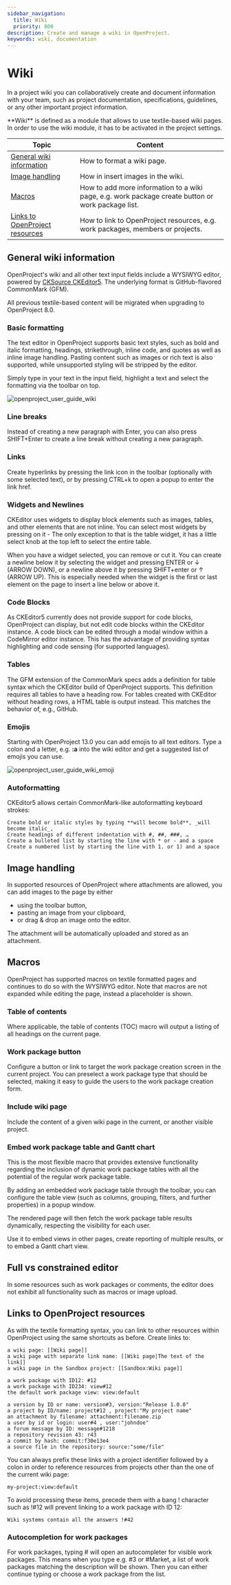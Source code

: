 ```yaml
---
sidebar_navigation:
  title: Wiki
  priority: 800
description: Create and manage a wiki in OpenProject.
keywords: wiki, documentation
---
```


# Wiki

In a project wiki you can collaboratively create and document information with your team, such as project documentation, specifications, guidelines, or any other important project information.

<div class="glossary">
**Wiki** is defined as a module that allows to use textile-based wiki pages. In order to use the wiki module, it has to be activated in the project settings.
</div>

| Topic                                                        | Content                                                      |
| ------------------------------------------------------------ | ------------------------------------------------------------ |
| [General wiki information](#general-wiki-information)        | How to format a wiki page.                                   |
| [Image handling](#image-handling)                            | How in insert images in the wiki.                            |
| [Macros](#macros)                                            | How to add more information to a wiki page, e.g. work package create button or work package list. |
| [Links to OpenProject resources](#links-to-openproject-resources) | How to link to OpenProject resources, e.g. work packages, members or projects. |

## General wiki information

OpenProject's wiki and all other text input fields include a WYSIWYG editor, powered by [CKSource CKEditor5](https://ckeditor.com/ckeditor-5/). The underlying format is GitHub-flavored CommonMark (GFM).

All previous textile-based content will be migrated when upgrading to OpenProject 8.0.

### Basic formatting

The text editor in OpenProject supports basic text styles, such as bold and italic formatting, headings, strikethrough, inline code, and quotes as well as inline image handling. Pasting content such as images or rich text is also supported, while unsupported styling will be stripped by the editor.

Simply type in your text in the input field, highlight a text and select the formatting via the toolbar on top.

![openproject_user_guide_wiki](openproject_user_guide_wiki.png)

### Line breaks

Instead of creating a new paragraph with Enter, you can also press SHIFT+Enter to create a line break without creating a new paragraph.

### Links

Create hyperlinks by pressing the link icon in the toolbar (optionally with some selected text), or by pressing CTRL+k to open a popup to enter the link href.

### Widgets and Newlines

CKEditor uses widgets to display block elements such as images, tables, and other elements that are not inline. You can select most widgets by pressing on it - The only exception to that is the table widget, it has a little select knob at the top left to select the entire table.

When you have a widget selected, you can remove or cut it. You can create a newline below it by selecting the widget and pressing ENTER or ↓ (ARROW DOWN), or a newline above it by pressing SHIFT+enter or ↑ (ARROW UP). This is especially needed when the widget is the first or last element on the page to insert a line below or above it.

### Code Blocks

As CKEditor5 currently does not provide support for code blocks, OpenProject can display, but not edit code blocks within the CKEditor instance. A code block can be edited through a modal window within a CodeMirror editor instance. This has the advantage of providing syntax highlighting and code sensing (for supported languages).

### Tables

The GFM extension of the CommonMark specs adds a definition for table syntax which the CKEditor build of OpenProject supports. This definition requires all tables to have a heading row. For tables created with CKEditor without heading rows, a HTML table is output instead. This matches the behavior of, e.g., GitHub.

### Emojis
Starting with OpenProject 13.0 you can add emojis to all text editors. Type a colon and a letter, e.g. **:a** into the wiki editor and get a suggested list of emojis you can use.

![openproject_user_guide_wiki_emoji](openproject_user_guide_wiki_emoji.png)


### Autoformatting

CKEditor5 allows certain CommonMark-like autoformatting keyboard strokes:

    Create bold or italic styles by typing **will become bold**, _will become italic_,
    Create headings of different indentation with #, ##, ###, …
    Create a bulleted list by starting the line with * or - and a space
    Create a numbered list by starting the line with 1. or 1) and a space

## Image handling

In supported resources of OpenProject where attachments are allowed, you can add images to the page by either

- using the toolbar button,
- pasting an image from your clipboard,
- or drag & drop an image onto the editor.

The attachment will be automatically uploaded and stored as an attachment.

## Macros

OpenProject has supported macros on textile formatted pages and continues to do so with the WYSIWYG editor. Note that macros are not expanded while editing the page, instead a placeholder is shown.

### Table of contents

Where applicable, the table of contents (TOC) macro will output a listing of all headings on the current page.

###  Work package button

Configure a button or link to target the work package creation screen in the current project. You can preselect a work package type that should be selected, making it easy to guide the users to the work package creation form.

### Include wiki page

Include the content of a given wiki page in the current, or another visible project.

### Embed work package table and Gantt chart

This is the most flexible macro that provides extensive functionality regarding the inclusion of dynamic work package tables with all the potential of the regular work package table.

By adding an embedded work package table through the toolbar, you can configure the table view (such as columns, grouping, filters, and further properties) in a popup window.

The rendered page will then fetch the work package table results dynamically, respecting the visibility for each user.

Use it to embed views in other pages, create reporting of multiple results, or to embed a Gantt chart view.

## Full vs constrained editor

In some resources such as work packages or comments, the editor does not exhibit all functionality such as macros or image upload.

## Links to OpenProject resources

As with the textile formatting syntax, you can link to other resources within OpenProject using the same shortcuts as before. Create links to:

    a wiki page: [[Wiki page]]
    a wiki page with separate link name: [[Wiki page|The text of the link]]
    a wiki page in the Sandbox project: [[Sandbox:Wiki page]]
    
    a work package with ID12: #12
    a work package with ID234: view#12
    the default work package view: view:default
    
    a version by ID or name: version#3, version:"Release 1.0.0"
    a project by ID/name: project#12 , project:"My project name"
    an attachment by filename: attachment:filename.zip
    a user by id or login: user#4 , user:"johndoe"
    a forum message by ID: message#1218
    a repository revision 43: r43
    a commit by hash: commit:f30e13e4
    a source file in the repository: source:"some/file"

You can always prefix these links with a project identifier followed by a colon in order to reference resources from projects other than the one of the current wiki page:

    my-project:view:default

To avoid processing these items, precede them with a bang ! character such as !#12 will prevent linking to a work package with ID 12:

    Wiki systems contain all the answers !#42

### Autocompletion for work packages

For work packages, typing # will open an autocompleter for visible work packages. This means when you type e.g. #3 or #Market, a list of work packages matching the description will be shown. Then you can either continue typing or choose a work package from the list.

